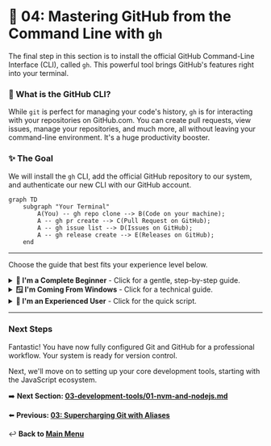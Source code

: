 # 🐙 04: Mastering GitHub from the Command Line with `gh`

The final step in this section is to install the official GitHub Command-Line Interface (CLI), called `gh`. This powerful tool brings GitHub's features right into your terminal.

### 🤔 What is the GitHub CLI?

While `git` is perfect for managing your code's history, `gh` is for interacting with your repositories on GitHub.com. You can create pull requests, view issues, manage your repositories, and much more, all without leaving your command-line environment. It's a huge productivity booster.

### ✨ The Goal

We will install the `gh` CLI, add the official GitHub repository to our system, and authenticate our new CLI with our GitHub account.

```mermaid
graph TD
    subgraph "Your Terminal"
        A(You) -- gh repo clone --> B(Code on your machine);
        A -- gh pr create --> C(Pull Request on GitHub);
        A -- gh issue list --> D(Issues on GitHub);
        A -- gh release create --> E(Releases on GitHub);
    end
```

---

Choose the guide that best fits your experience level below.

<details>
<summary>
  <strong>🌱 I'm a Complete Beginner</strong> - Click for a gentle, step-by-step guide.
</summary>

### Bringing GitHub to Your Terminal

Let's install `gh`. This process involves telling your system where to find the software (adding a repository) and then installing it.

**Step 1: Add GitHub's Security Key**

Just like with Firefox, we first need to add a key to prove the software is authentic.

```bash
# This series of commands downloads and installs GitHub's official key
sudo mkdir -p -m 755 /etc/apt/keyrings
wget -qO- https://cli.github.com/packages/githubcli-archive-keyring.gpg | sudo tee /etc/apt/keyrings/githubcli-archive-keyring.gpg > /dev/null
sudo chmod go+r /etc/apt/keyrings/githubcli-archive-keyring.gpg
```

**Step 2: Add the GitHub CLI Repository**

Now, let's tell your system the address of the `gh` "app store".

```bash
# This command adds the official GitHub CLI software source.
echo "deb [arch=$(dpkg --print-architecture) signed-by=/etc/apt/keyrings/githubcli-archive-keyring.gpg] https://cli.github.com/packages stable main" | sudo tee /etc/apt/sources.list.d/github-cli.list > /dev/null
```

**Step 3: Install `gh`**

Now we can update our software lists and install `gh`.

```bash
# Update apt and install gh
sudo apt update
sudo apt install gh -y
```

**Step 4: Log In to Your GitHub Account**

It's time to connect the `gh` tool to your account. This command will start an interactive setup process.

```bash
gh auth login
```

The terminal will ask you a few questions. Here's how to answer them:
1.  `What account do you want to log into?` -> Use the arrow keys to select **GitHub.com** and press Enter.
2.  `What is your preferred protocol for Git operations?` -> Select **HTTPS**.
3.  `Authenticate Git with your GitHub credentials?` -> Select **Yes**.
4.  `How would you like to authenticate?` -> Select **Login with a web browser**.
5.  The tool will give you a **one-time code** and ask you to open a web browser. Copy the code.
6.  Press Enter. Your web browser will open to a GitHub authorization page.
7.  Paste the one-time code into the browser and click **Continue**.
8.  Click **Authorize GitHub**.

Go back to your terminal. Once it's successful, you're all logged in! You can test it with `gh auth status`.

</details>

<details>
<summary>
  <strong>🪟 I'm Coming From Windows</strong> - Click for a technical guide.
</summary>

### Installing and Authenticating the GitHub CLI

This process involves adding the official GitHub APT repository and GPG key, then installing the `gh` package.

**Step 1: Add the GitHub APT Repository**

These commands will add the GPG key and the repository source file required to install `gh`.

```bash
# Create the keyrings directory and add the GPG key
sudo mkdir -p -m 755 /etc/apt/keyrings
wget -qO- https://cli.github.com/packages/githubcli-archive-keyring.gpg | sudo tee /etc/apt/keyrings/githubcli-archive-keyring.gpg > /dev/null
sudo chmod go+r /etc/apt/keyrings/githubcli-archive-keyring.gpg

# Add the repository to your sources
echo "deb [arch=$(dpkg --print-architecture) signed-by=/etc/apt/keyrings/githubcli-archive-keyring.gpg] https://cli.github.com/packages stable main" | sudo tee /etc/apt/sources.list.d/github-cli.list > /dev/null
```

**Step 2: Install the Package**

Update the APT index and install the `gh` package.

```bash
sudo apt update
sudo apt install gh -y
```

**Step 3: Authenticate with Your GitHub Account**

Run the interactive login flow.

```bash
gh auth login
```

Follow the prompts. The recommended path is:
*   Account: **GitHub.com**
*   Protocol: **HTTPS**
*   Authenticate Git: **Yes**
*   Method: **Login with a web browser**

This will require you to copy a one-time code from the terminal and paste it into the browser window that opens. After authorizing, the CLI will be fully configured. You can verify with `gh auth status`.

</details>

<details>
<summary>
  <strong>🚀 I'm an Experienced User</strong> - Click for the quick script.
</summary>

### GitHub CLI Install Script

This script adds the GitHub CLI repository and installs the `gh` package.

```bash
# Add repo and key
sudo mkdir -p -m 755 /etc/apt/keyrings
wget -qO- https://cli.github.com/packages/githubcli-archive-keyring.gpg | sudo tee /etc/apt/keyrings/githubcli-archive-keyring.gpg > /dev/null
sudo chmod go+r /etc/apt/keyrings/githubcli-archive-keyring.gpg
echo "deb [arch=$(dpkg --print-architecture) signed-by=/etc/apt/keyrings/githubcli-archive-keyring.gpg] https://cli.github.com/packages stable main" | sudo tee /etc/apt/sources.list.d/github-cli.list > /dev/null

# Install
sudo apt update
sudo apt install gh -y

echo "GitHub CLI installed. Run 'gh auth login' to authenticate."
```

After installation, run `gh auth login` and follow the interactive prompts.

</details>

---

### Next Steps

Fantastic! You have now fully configured Git and GitHub for a professional workflow. Your system is ready for version control.

Next, we'll move on to setting up your core development tools, starting with the JavaScript ecosystem.

➡️ **Next Section: [03-development-tools/01-nvm-and-nodejs.md](../../03-development-tools/01-nvm-and-nodejs.md)**

⬅️ **Previous: [03: Supercharging Git with Aliases](./03-git-aliases.md)**

↩️ **Back to [Main Menu](../../README.md)**
